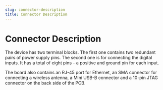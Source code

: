```yaml
---
slug: connector-description
title: Connector Description
---
```


# Connector Description

The device has two terminal blocks. The first one contains two redundant pairs of power supply pins. The second one is for connecting the digital inputs. It has a total of eight pins - a positive and ground pin for each input.

The board also contains an RJ-45 port for Ethernet, an SMA connector for connecting a wireless antenna, a Mini USB-B connector and a 10-pin JTAG connector on the back side of the PCB.
